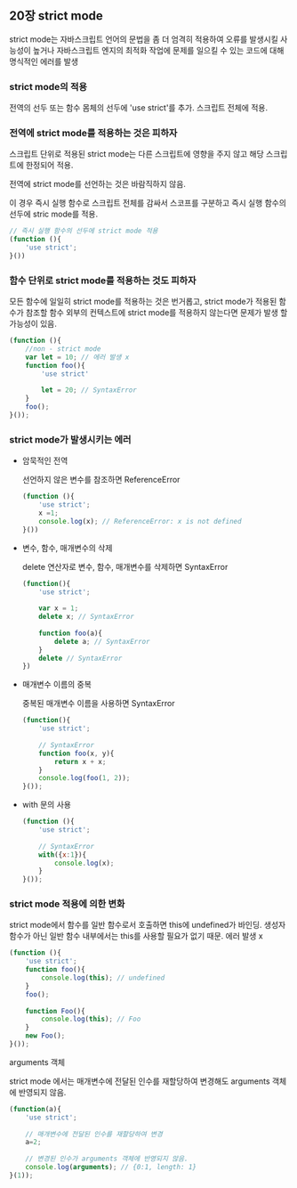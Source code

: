 ## 20장 strict mode



strict mode는 자바스크립트 언어의 문법을 좀 더 엄격히 적용하여 오류를 발생시킬 사능성이 높거나 자바스크립트 엔지의 최적화 작업에 문제를 일으킬 수 있는 코드에 대해 명식적인 에러를 발생



### strict mode의 적용

전역의 선두 또는 함수 몸체의 선두에 'use strict'를 추가. 스크립트 전체에 적용. 



### 전역에 strict mode를 적용하는 것은 피하자

스크립트 단위로 적용된 strict mode는 다른 스크립트에 영향을 주지 않고 해당 스크립트에 한정되어 적용.

전역에 strict mode를 선언하는 것은 바람직하지 않음.

이 경우 즉시 실행 함수로 스크립트 전체를 감싸서 스코프를 구분하고 즉시 실행 함수의 선두에 stric mode를 적용.

```js
// 즉시 실행 함수의 선두에 strict mode 적용
(function (){
    'use strict';
}())
```



### 함수 단위로 strict mode를 적용하는 것도 피하자

모든 함수에 일일히 strict mode를 적용하는 것은 번거롭고, strict mode가 적용된 함수가 참조할 함수 외부의 컨텍스트에 strict mode를 적용하지 않는다면 문제가 발생 할 가능성이 있음.

```js
(function (){
    //non - strict mode
    var let = 10; // 에러 발생 x
    function foo(){
        'use strict'
        
        let = 20; // SyntaxError
    }
    foo();
}());
```



### strict mode가 발생시키는 에러

- 암묵적인 전역

  선언하지 않은 변수를 참조하면 ReferenceError

  ```js
  (function (){
      'use strict';
      x =1;
      console.log(x); // ReferenceError: x is not defined
  }())
  ```

- 변수, 함수, 매개변수의 삭제

  delete 연산자로 변수, 함수, 매개변수를 삭제하면 SyntaxError

  ```js
  (function(){
      'use strict';
      
      var x = 1;
      delete x; // SyntaxError
      
      function foo(a){
          delete a; // SyntaxError
      }
      delete // SyntaxError
  })
  ```

- 매개변수 이름의 중복

  중복된 매개변수 이름을 사용하면 SyntaxError

  ```js
  (function(){
      'use strict';
      
      // SyntaxError
      function foo(x, y){
          return x + x;
      }
      console.log(foo(1, 2));
  }());
  ```

- with 문의 사용

  ```js
  (function (){
      'use strict';
      
      // SyntaxError
      with({x:1}){
          console.log(x);
      }
  }());
  ```



### strict mode 적용에 의한 변화

strict mode에서 함수를 일반 함수로서 호출하면 this에 undefined가 바인딩. 생성자 함수가 아닌 일반 함수 내부에서는 this를 사용할 필요가 없기 때문. 에러 발생 x

```js
(function (){
    'use strict';
    function foo(){
        console.log(this); // undefined
    }
    foo();
    
    function Foo(){
        console.log(this); // Foo
    }
    new Foo();
}());
```



arguments 객체

strict mode 에서는 매개변수에 전달된 인수를 재할당하여 변경해도 arguments 객체에 반영되지 않음.

```js
(function(a){
    'use strict';
    
    // 매개변수에 전달된 인수를 재할당하여 변경
    a=2;
    
    // 변경된 인수가 arguments 객체에 반영되지 않음.
    console.log(arguments); // {0:1, length: 1}
}(1));
```

